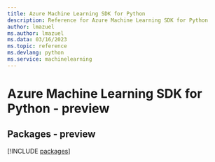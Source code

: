 ```yaml
---
title: Azure Machine Learning SDK for Python
description: Reference for Azure Machine Learning SDK for Python
author: lmazuel
ms.author: lmazuel
ms.data: 03/16/2023
ms.topic: reference
ms.devlang: python
ms.service: machinelearning
---
```

# Azure Machine Learning SDK for Python - preview
## Packages - preview
[!INCLUDE [packages](machine-learning-index.md)]